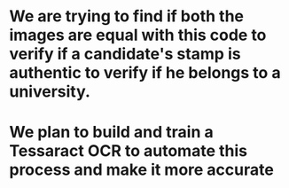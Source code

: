 # We are trying to find if both the images are equal with this code to verify if a candidate's stamp is authentic to verify if he belongs to a university.

# We plan to build and train a Tessaract OCR to automate this process and make it more accurate 
